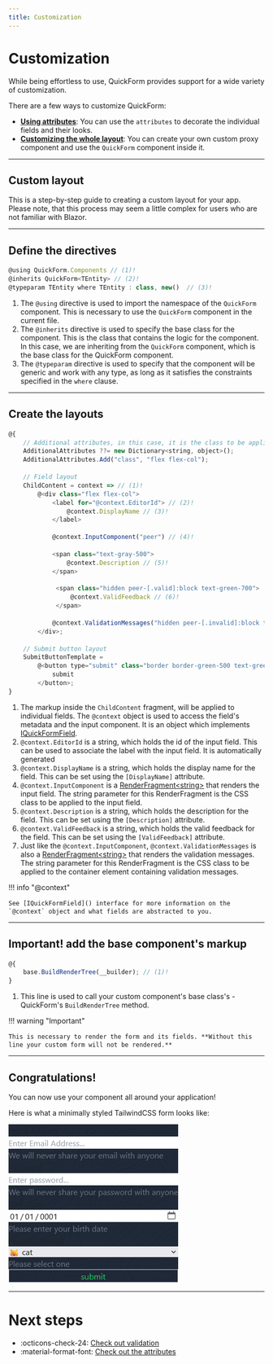 ```yaml
---
title: Customization
---
```


# Customization

While being effortless to use, QuickForm provides support for a wide variety of customization.

There are a few ways to customize QuickForm:

- **[Using attributes](../attributes)**: You can use the `attributes` to decorate the individual fields and their looks.
- **[Customizing the whole layout](#custom-layout)**: You can create your own custom proxy component and use the `QuickForm` component
  inside it.

---

## Custom layout

This is a step-by-step guide to creating a custom layout for your app.
Please note, that this process may seem a little complex for users who are not familiar with Blazor.

---


## Define the directives

``` jsx title="AppForm.razor - declaring directives" linenums="1" 
@using QuickForm.Components // (1)!
@inherits QuickForm<TEntity> // (2)!
@typeparam TEntity where TEntity : class, new()  // (3)!
```

1. The `@using` directive is used to import the namespace of the `QuickForm` component.
   This is necessary to use the `QuickForm` component in the current file.
2. The `@inherits` directive is used to specify the base class for the component. This is the class that contains the logic for the
   component.
   In this case, we are inheriting from the `QuickForm` component, which is the base class for the QuickForm component.
3. The `@typeparam` directive is used to specify that the component will be generic and work with any type,
   as long as it satisfies the constraints specified in the `where` clause.

---


## Create the layouts

``` jsx title="AppForm.razor - setting parameters and field layouts" linenums="5" hl_lines="3-4 8-24 28-30"
@{
    // Additional attributes, in this case, it is the class to be applied to the form.
    AdditionalAttributes ??= new Dictionary<string, object>();
    AdditionalAttributes.Add("class", "flex flex-col");

    // Field layout
    ChildContent = context => // (1)!
        @<div class="flex flex-col">
            <label for="@context.EditorId"> // (2)!
                @context.DisplayName // (3)!
            </label>

            @context.InputComponent("peer") // (4)!

            <span class="text-gray-500">
                @context.Description // (5)!
            </span>

             <span class="hidden peer-[.valid]:block text-green-700">
                 @context.ValidFeedback // (6)!
             </span>
            
            @context.ValidationMessages("hidden peer-[.invalid]:block text-red-700") // (7)!
        </div>;
 
    // Submit button layout
    SubmitButtonTemplate =
        @<button type="submit" class="border border-green-500 text-green-500">
            submit
        </button>;
}
```

1. The markup inside the `ChildContent` fragment, will be applied to individual fields.
   The `@context` object is used to access the field's metadata and the input component. It is an object which
   implements [IQuickFormField](../api/QuickForm.Components.IQuickFormField).
2. `@context.EditorId` is a string, which holds the id of the input field. This can be used to associate the label with the input field.
   It is automatically generated
3. `@context.DisplayName` is a string, which holds the display name for the field. This can be set using the `[DisplayName]` attribute.
4. `@context.InputComponent` is a [RenderFragment&lt;string&gt;](https://blazor-university.com/templating-components-with-renderfragements/)
   that renders the input field. The string parameter for this RenderFragment is the CSS class to be applied to the input field.
5. `@context.Description` is a string, which holds the description for the field. This can be set using the `[Description]` attribute.
6. `@context.ValidFeedback` is a string, which holds the valid feedback for the field. This can be set using the `[ValidFeedback]` attribute.
7. Just like the `@context.InputComponent`, `@context.ValidationMessages` is also
   a [RenderFragment&lt;string&gt;](https://blazor-university.com/templating-components-with-renderfragements/)
   that renders the validation messages. The string parameter for this RenderFragment is the CSS class to be applied to the container
   element containing validation messages.

!!! info "@context"

    See [IQuickFormField]() interface for more information on the `@context` object and what fields are abstracted to you.

---

## **Important!** add the base component's markup

``` jsx title="AppForm.razor - parent markup rendering" linenums="37" hl_lines="2"
@{
    base.BuildRenderTree(__builder); // (1)!
}
```

1. This line is used to call your custom component's base class's - QuickForm's `BuildRenderTree` method.

!!! warning "Important"

    This is necessary to render the form and its fields. **Without this line your custom form will not be rendered.**

---


## Congratulations!

You can now use your component all around your application!

Here is what a minimally styled TailwindCSS form looks like:

![your custom form](images/customized-form.png)

---

# Next steps

<div class="grid cards" markdown>


- :octicons-check-24: [Check out validation](../validation)
- :material-format-font: [Check out the attributes](../attributes)

</div>